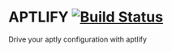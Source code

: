 # APTLIFY [![Build Status](https://travis-ci.org/queeno/aptlify.svg?branch=master)](https://travis-ci.org/queeno/aptlify)

Drive your aptly configuration with aptlify
